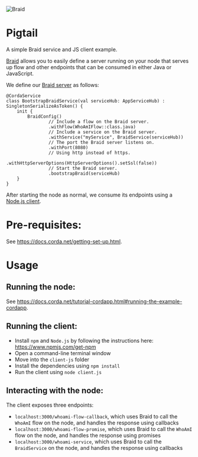 ![Braid](https://gitlab.com/bluebank/braid/raw/master/art/logo-small.png)

# Pigtail

A simple Braid service and JS client example.

[Braid](https://gitlab.com/bluebank/braid) allows you to easily define a 
server running on your node that serves up flow and other endpoints that can 
be consumed in either Java or JavaScript. 

We define our 
[Braid server](https://github.com/joeldudleyr3/pigtail/blob/master/cordapp/src/main/kotlin/com/template/BootstrapBraidService.kt) 
as follows:

    @CordaService
    class BootstrapBraidService(val serviceHub: AppServiceHub) : SingletonSerializeAsToken() {
        init {
            BraidConfig()
                    // Include a flow on the Braid server.
                    .withFlow(WhoAmIFlow::class.java)
                    // Include a service on the Braid server.
                    .withService("myService", BraidService(serviceHub))
                    // The port the Braid server listens on.
                    .withPort(8080)
                    // Using http instead of https.
                    .withHttpServerOptions(HttpServerOptions().setSsl(false))
                    // Start the Braid server.
                    .bootstrapBraid(serviceHub)
        }
    }
    
After starting the node as normal, we consume its endpoints using a 
[Node.js client](https://github.com/joeldudleyr3/pigtail/blob/master/client-js/client.js).

# Pre-requisites:
  
See https://docs.corda.net/getting-set-up.html.

# Usage

## Running the node:

See https://docs.corda.net/tutorial-cordapp.html#running-the-example-cordapp.

## Running the client:

* Install `npm` and `Node.js` by following the instructions here: 
  https://www.npmjs.com/get-npm
* Open a command-line terminal window
* Move into the `client-js` folder
* Install the dependencies using `npm install`
* Run the client using `node client.js`

## Interacting with the node:

The client exposes three endpoints:

* `localhost:3000/whoami-flow-callback`, which uses Braid to call the `WhoAmI`
  flow on the node, and handles the response using callbacks
* `localhost:3000/whoami-flow-promise`, which uses Braid to call the `WhoAmI`
  flow on the node, and handles the response using promises
* `localhost:3000/whoami-service`, which uses Braid to call the `BraidService` 
  on the node, and handles the response using callbacks